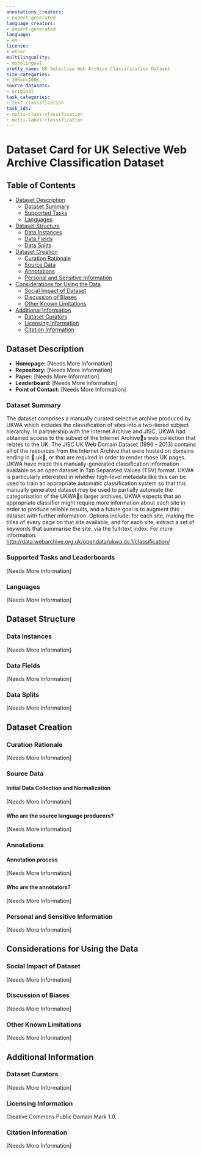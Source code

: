 ```yaml
---
annotations_creators:
- expert-generated
language_creators:
- expert-generated
language:
- en
license:
- other
multilinguality:
- monolingual
pretty_name: UK Selective Web Archive Classification Dataset
size_categories:
- 10K<n<100K
source_datasets:
- original
task_categories:
- text-classification
task_ids:
- multi-class-classification
- multi-label-classification
---
```


# Dataset Card for UK Selective Web Archive Classification Dataset


## Table of Contents
- [Dataset Description](#dataset-description)
  - [Dataset Summary](#dataset-summary)
  - [Supported Tasks](#supported-tasks-and-leaderboards)
  - [Languages](#languages)
- [Dataset Structure](#dataset-structure)
  - [Data Instances](#data-instances)
  - [Data Fields](#data-instances)
  - [Data Splits](#data-instances)
- [Dataset Creation](#dataset-creation)
  - [Curation Rationale](#curation-rationale)
  - [Source Data](#source-data)
  - [Annotations](#annotations)
  - [Personal and Sensitive Information](#personal-and-sensitive-information)
- [Considerations for Using the Data](#considerations-for-using-the-data)
  - [Social Impact of Dataset](#social-impact-of-dataset)
  - [Discussion of Biases](#discussion-of-biases)
  - [Other Known Limitations](#other-known-limitations)
- [Additional Information](#additional-information)
  - [Dataset Curators](#dataset-curators)
  - [Licensing Information](#licensing-information)
  - [Citation Information](#citation-information)

## Dataset Description

- **Homepage:** [Needs More Information]
- **Repository:** [Needs More Information]
- **Paper:** [Needs More Information]
- **Leaderboard:** [Needs More Information]
- **Point of Contact:** [Needs More Information]

### Dataset Summary

The dataset comprises a manually curated selective archive produced by UKWA which includes the classification of sites into a two-tiered subject hierarchy. In partnership with the Internet Archive and JISC, UKWA had obtained access to the subset of the Internet Archives web collection that relates to the UK. The JISC UK Web Domain Dataset (1996 - 2013) contains all of the resources from the Internet Archive that were hosted on domains ending in .uk, or that are required in order to render those UK pages. UKWA have made this manually-generated classification information available as an open dataset in Tab Separated Values (TSV) format. UKWA is particularly interested in whether high-level metadata like this can be used to train an appropriate automatic classification system so that this manually generated dataset may be used to partially automate the categorisation of the UKWAs larger archives. UKWA expects that an appropriate classifier might require more information about each site in order to produce reliable results, and a future goal is to augment this dataset with further information. Options include: for each site, making the titles of every page on that site available, and for each site, extract a set of keywords that summarise the site, via the full-text index. For more information: http://data.webarchive.org.uk/opendata/ukwa.ds.1/classification/

### Supported Tasks and Leaderboards

[Needs More Information]

### Languages

[Needs More Information]

## Dataset Structure

### Data Instances

[Needs More Information]

### Data Fields

[Needs More Information]

### Data Splits

[Needs More Information]

## Dataset Creation

### Curation Rationale

[Needs More Information]

### Source Data

#### Initial Data Collection and Normalization

[Needs More Information]

#### Who are the source language producers?

[Needs More Information]

### Annotations

#### Annotation process

[Needs More Information]

#### Who are the annotators?

[Needs More Information]

### Personal and Sensitive Information

[Needs More Information]

## Considerations for Using the Data

### Social Impact of Dataset

[Needs More Information]

### Discussion of Biases

[Needs More Information]

### Other Known Limitations

[Needs More Information]

## Additional Information

### Dataset Curators

[Needs More Information]

### Licensing Information

Creative Commons Public Domain Mark 1.0.

### Citation Information

[Needs More Information]